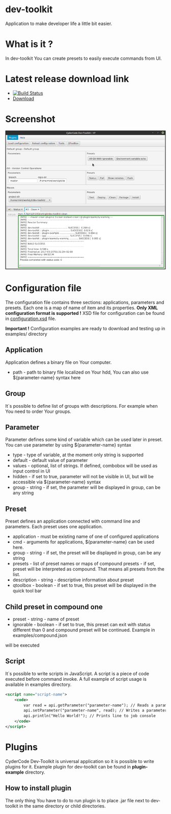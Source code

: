 # dev-toolkit
Application to make developer life a little bit easier. 

# What is it ?
In dev-toolkit You can create presets to easily execute commands from UI. 

# Latest release download link
* [![Build Status](https://travis-ci.org/AdamTomaja/dev-toolkit.svg?branch=master)](https://travis-ci.org/AdamTomaja/dev-toolkit)
* [Download](https://github.com/AdamTomaja/dev-toolkit/releases/latest)

# Screenshot
![Main Window screenshot](https://raw.githubusercontent.com/AdamTomaja/dev-toolkit/master/screenshots/dev-toolkit-2.png)

# Configuration file
The configuration file contains three sections: applications, parameters and presets.
Each one is a map of name of item and its properties.
**Only XML configuration format is supported !** 
XSD file for configuration can be found in [configuration.xsd](app/src/main/xsd/configuration.xsd) file. 

**Important !** Configuration examples are ready to download and testing up in examples/ directory  

## Application
Application defines a binary file on Your computer. 
* path - path to binary file localized on Your hdd, You can also use ${parameter-name} syntax here

## Group
It`s possible to define list of groups with descriptions. For example when You need to order Your groups. 

## Parameter
Parameter defines some kind of variable which can be used later in preset. 
You can use parameter by using ${parameter-name} syntax
* type - type of variable, at the moment only string is supported
* default - default value of parameter
* values - optional, list of strings. If defined, combobox will be used as input control in UI
* hidden - if set to true, parameter will not be visible in UI, but will be accessible via ${parameter-name} syntax
* group - string - if set, the parameter will be displayed in group, can be any string

## Preset
Preset defines an application connected with command line and parameters. Each preset uses one application.
* application - must be existing name of one of configured applications
* cmd - arguments for applications, ${parameter-name} can be used here. 
* group - string - if set, the preset will be displayed in group, can be any string
* presets - list of preset names or maps of compound presets - if set, preset will be interpreted as compound. That means all presets from the list.
* description - string - descriptive information about preset
* qtoolbox - boolean - if set to true, this preset will be displayed in the quick tool bar

## Child preset in compound one
* preset - string - name of preset
* ignorable - boolean - if set to true, this preset can exit with status different than 0 and compound preset will be continued. Example in examples/compound.json

will be executed

## Script
It`s possible to write scripts in JavaScript. A script is a piece of code executed before 
command invoke. 
A full example of script usage is available in examples directory.

```xml
<script name="script-name">
    <code>
        var read = api.getParameter("parameter-name"); // Reads a parameter value
        api.setParameter("parameter-name", read); // Writes a parameter value
        api.println("Hello World!"); // Prints line to job console
    </code>
</script>
```

# Plugins
CyderCode Dev-Toolkit is universal application so it is possible to write plugins for it. 
Example plugin for dev-toolkit can be found in **plugin-example** directory.
## How to install plugin
The only thing You have to do to run plugin is to place .jar file next to dev-toolkit in the same directory or child directories.